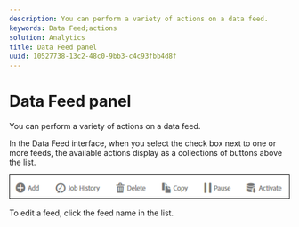 ```yaml
---
description: You can perform a variety of actions on a data feed.
keywords: Data Feed;actions
solution: Analytics
title: Data Feed panel
uuid: 10527738-13c2-48c0-9bb3-c4c93fbb4d8f
---
```


# Data Feed panel

You can perform a variety of actions on a data feed.

In the Data Feed interface, when you select the check box next to one or more feeds, the available actions display as a collections of buttons above the list.

![](assets/actions.png)

To edit a feed, click the feed name in the list.
